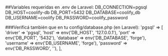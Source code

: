 ##Variables requeridas en .env de Laravel:
DB_CONNECTION=pgsql
DB_HOST=coolify-db
DB_PORT=5432
DB_DATABASE=coolify_db
DB_USERNAME=coolify
DB_PASSWORD=coolify_password

###Verificá también que en tu config/database.php (en Laravel):
'pgsql' => [
    'driver' => 'pgsql',
    'host' => env('DB_HOST', '127.0.0.1'),
    'port' => env('DB_PORT', '5432'),
    'database' => env('DB_DATABASE', 'forge'),
    'username' => env('DB_USERNAME', 'forge'),
    'password' => env('DB_PASSWORD', ''),
],
